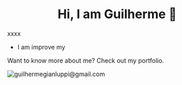 <h1 align="center">Hi, I am Guilherme  👋</h1>

xxxx

* I am improve my

Want to know more about me? Check out my portfolio.


![guilhermegianluppi@gmail.com](https://img.shields.io/badge/Gmail-D14836?style=for-the-badge&logo=gmail&logoColor=white)
